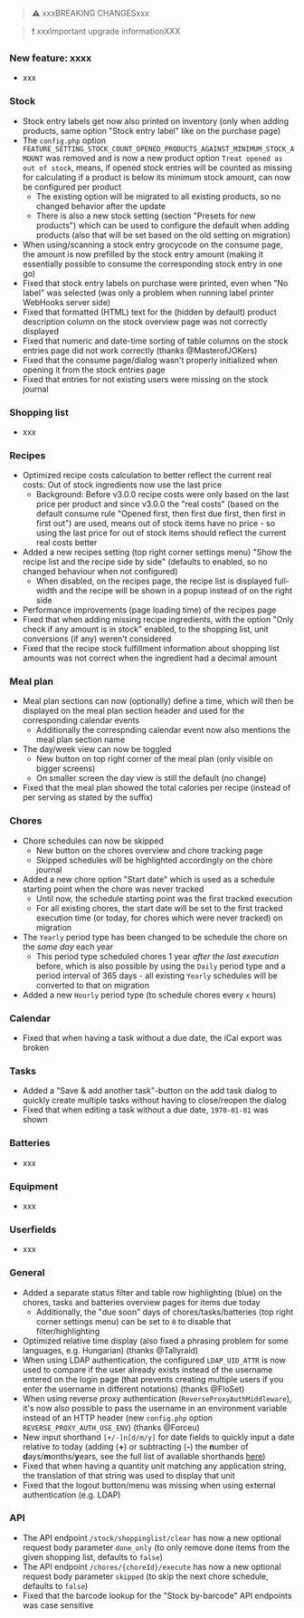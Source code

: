 > ⚠️ xxxBREAKING CHANGESxxx

> ❗ xxxImportant upgrade informationXXX

### New feature: xxxx

- xxx

### Stock

- Stock entry labels get now also printed on inventory (only when adding products, same option "Stock entry label" like on the purchase page)
- The `config.php` option `FEATURE_SETTING_STOCK_COUNT_OPENED_PRODUCTS_AGAINST_MINIMUM_STOCK_AMOUNT` was removed and is now a new product option `Treat opened as out of stock`, means, if opened stock entries will be counted as missing for calculating if a product is below its minimum stock amount, can now be configured per product
  - The existing option will be migrated to all existing products, so no changed behavior after the update
  - There is also a new stock setting (section "Presets for new products") which can be used to configure the default when adding products (also that will be set based on the old setting on migration)
- When using/scanning a stock entry grocycode on the consume page, the amount is now prefilled by the stock entry amount (making it essentially possible to consume the corresponding stock entry in one go)
- Fixed that stock entry labels on purchase were printed, even when "No label" was selected (was only a problem when running label printer WebHooks server side)
- Fixed that formatted (HTML) text for the (hidden by default) product description column on the stock overview page was not correctly displayed
- Fixed that numeric and date-time sorting of table columns on the stock entries page did not work correctly (thanks @MasterofJOKers)
- Fixed that the consume page/dialog wasn't properly initialized when opening it from the stock entries page
- Fixed that entries for not existing users were missing on the stock journal

### Shopping list

- xxx

### Recipes

- Optimized recipe costs calculation to better reflect the current real costs: Out of stock ingredients now use the last price
  - Background: Before v3.0.0 recipe costs were only based on the last price per product and since v3.0.0 the "real costs" (based on the default consume rule "Opened first, then first due first, then first in first out") are used, means out of stock items have no price - so using the last price for out of stock items should reflect the current real costs better
- Added a new recipes setting (top right corner settings menu) "Show the recipe list and the recipe side by side" (defaults to enabled, so no changed behaviour when not configured)
  - When disabled, on the recipes page, the recipe list is displayed full-width and the recipe will be shown in a popup instead of on the right side
- Performance improvements (page loading time) of the recipes page
- Fixed that when adding missing recipe ingredients, with the option "Only check if any amount is in stock" enabled, to the shopping list, unit conversions (if any) weren't considered
- Fixed that the recipe stock fulfillment information about shopping list amounts was not correct when the ingredient had a decimal amount

### Meal plan

- Meal plan sections can now (optionally) define a time, which will then be displayed on the meal plan section header and used for the corresponding calendar events
  - Additionally the correspnding calendar event now also mentions the meal plan section name
- The day/week view can now be toggled
  - New button on top right corner of the meal plan (only visible on bigger screens)
  - On smaller screen the day view is still the default (no change)
- Fixed that the meal plan showed the total calories per recipe (instead of per serving as stated by the suffix)

### Chores

- Chore schedules can now be skipped
  - New button on the chores overview and chore tracking page
  - Skipped schedules will be highlighted accordingly on the chore journal
- Added a new chore option "Start date" which is used as a schedule starting point when the chore was never tracked
  - Until now, the schedule starting point was the first tracked execution
  - For all existing chores, the start date will be set to the first tracked execution time (or today, for chores which were never tracked) on migration
- The `Yearly` period type has been changed to be schedule the chore on the _same day_ each year
  - This period type scheduled chores 1 year _after the last execution_ before, which is also possible by using the `Daily` period type and a period interval of 365 days - all existing `Yearly` schedules will be converted to that on migration
- Added a new `Hourly` period type (to schedule chores every `x` hours)

### Calendar

- Fixed that when having a task without a due date, the iCal export was broken

### Tasks

- Added a "Save & add another task"-button on the add task dialog to quickly create multiple tasks without having to close/reopen the dialog
- Fixed that when editing a task without a due date, `1970-01-01` was shown

### Batteries

- xxx

### Equipment

- xxx

### Userfields

- xxx

### General

- Added a separate status filter and table row highlighting (blue) on the chores, tasks and batteries overview pages for items due today
  - Additionally, the "due soon" days of chores/tasks/batteries (top right corner settings menu) can be set to `0` to disable that filter/highlighting
- Optimized relative time display (also fixed a phrasing problem for some languages, e.g. Hungarian) (thanks @Tallyrald)
- When using LDAP authentication, the configured `LDAP_UID_ATTR` is now used to compare if the user already exists instead of the username entered on the login page (that prevents creating multiple users if you enter the username in different notations) (thanks @FloSet)
- When using reverse proxy authentication (`ReverseProxyAuthMiddleware`), it's now also possible to pass the username in an environment variable instead of an HTTP header (new `config.php` option `REVERSE_PROXY_AUTH_USE_ENV`) (thanks @Forceu)
- New input shorthand `[+/-]n[d/m/y]` for date fields to quickly input a date relative to today (adding (**+**) or subtracting (**-**) the **n**umber of **d**ays/**m**onths/**y**ears, see the full list of available shorthands [here](https://github.com/grocy/grocy#input-shorthands-for-date-fields))
- Fixed that when having a quantity unit matching any application string, the translation of that string was used to display that unit
- Fixed that the logout button/menu was missing when using external authentication (e.g. LDAP)

### API

- The API endpoint `/stock/shoppinglist/clear` has now a new optional request body parameter `done_only` (to only remove done items from the given shopping list, defaults to `false`)
- The API endpoint `/chores/{choreId}/execute` has now a new optional request body parameter `skipped` (to skip the next chore schedule, defaults to `false`)
- Fixed that the barcode lookup for the "Stock by-barcode" API endpoints was case sensitive
